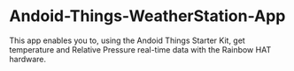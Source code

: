 # Andoid-Things-WeatherStation-App
This app enables you to, using the Andoid Things Starter Kit, get temperature and Relative Pressure real-time data with the Rainbow HAT hardware.
